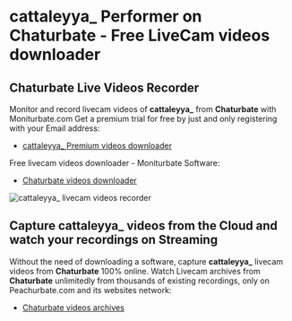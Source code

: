 # cattaleyya_ Performer on Chaturbate - Free LiveCam videos downloader

## Chaturbate Live Videos Recorder

Monitor and record livecam videos of **cattaleyya_** from **Chaturbate** with Moniturbate.com
Get a premium trial for free by just and only registering with your Email address:
* [cattaleyya_ Premium videos downloader](https://moniturbate.com/request-demo-licence-key.html)

Free livecam videos downloader - Moniturbate Software:
* [Chaturbate videos downloader](https://moniturbate.com/moniturbate-download-software.html)

![cattaleyya_ livecam videos recorder](https://peachurnet.com/templates/moniturbate-software.png)


## Capture cattaleyya_ videos from the Cloud and watch your recordings on Streaming

Without the need of downloading a software, capture **cattaleyya_** livecam videos from **Chaturbate** 100% online.
Watch Livecam archives from **Chaturbate** unlimitedly from thousands of existing recordings, only on Peachurbate.com and its websites network:
* [Chaturbate videos archives](https://peachurnet.com/)